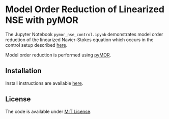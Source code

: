 # Model Order Reduction of Linearized NSE with pyMOR

The Jupyter Notebook `pymor_nse_control.ipynb` demonstrates model order reduction
of the linearized Navier-Stokes equation which occurs in the control setup
described [here](https://arxiv.org/pdf/1707.08711.pdf).

Model order reduction is performed using [pyMOR](https://github.com/pymor/pymor).

## Installation
Install instructions are available [here](./INSTALL.md).

## License
The code is available under [MIT License](./LICENSE.txt).
